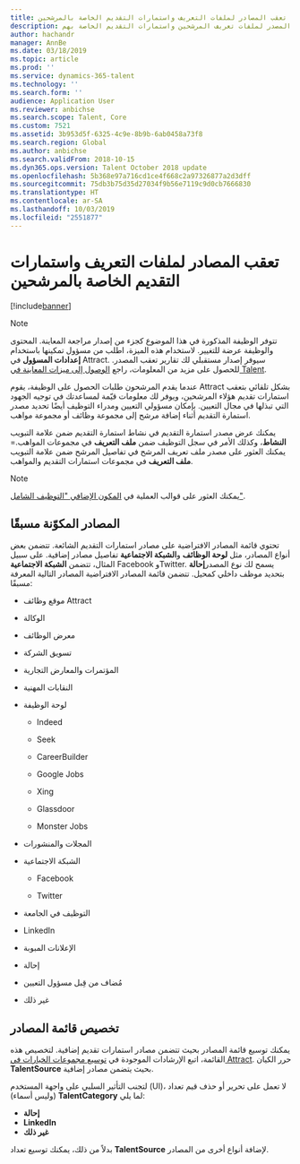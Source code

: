 ```yaml
---
title: تعقب المصادر لملفات التعريف واستمارات التقديم الخاصة بالمرشحين
description: يوفر هذا الموضوع معلومات حول تعقب المصدر لملفات تعريف المرشحين واستمارات التقديم الخاصة بهم.
author: hachandr
manager: AnnBe
ms.date: 03/18/2019
ms.topic: article
ms.prod: ''
ms.service: dynamics-365-talent
ms.technology: ''
ms.search.form: ''
audience: Application User
ms.reviewer: anbichse
ms.search.scope: Talent, Core
ms.custom: 7521
ms.assetid: 3b953d5f-6325-4c9e-8b9b-6ab0458a73f8
ms.search.region: Global
ms.author: anbichse
ms.search.validFrom: 2018-10-15
ms.dyn365.ops.version: Talent October 2018 update
ms.openlocfilehash: 5b368e97a716cd1ce4f668c2a97326877a2d3dff
ms.sourcegitcommit: 75db3b75d35d27034f9b56e7119c9d0cb7666830
ms.translationtype: HT
ms.contentlocale: ar-SA
ms.lasthandoff: 10/03/2019
ms.locfileid: "2551877"
---
```

# <a name="track-sources-for-candidate-profiles-and-applications"></a>تعقب المصادر لملفات التعريف واستمارات التقديم الخاصة بالمرشحين

[!include[banner](../includes/banner.md)]

> [!NOTE] 
> تتوفر الوظيفة المذكورة في هذا الموضوع كجزء من إصدار مراجعة المعاينة. المحتوى والوظيفة عرضة للتغيير. لاستخدام هذه الميزة، اطلب من مسؤول تمكينها باستخدام **إعدادات المسؤول** في Attract. سيوفر إصدار مستقبلي لك تقارير تعقب المصدر. للحصول على مزيد من المعلومات، راجع [الوصول إلى ميزات المعاينة في Talent‬](https://docs.microsoft.com/dynamics365/unified-operations/talent/access-preview-feature).

عندما يقدم المرشحون طلبات الحصول على الوظيفة، يقوم Attract بشكل تلقائي بتعقب استمارات تقديم هؤلاء المرشحين، ويوفر لك معلومات قيّمة لمساعدتك في توجيه الجهود التي تبذلها في مجال التعيين. بإمكان مسؤولي التعيين ومدراء التوظيف أيضًا تحديد مصدر استمارة التقديم أثناء إضافة مرشح إلى مجموعة وظائف أو مجموعة مواهب.‬

يمكنك عرض مصدر استمارة التقديم في نشاط استمارة التقديم ضمن علامة التبويب **النشاط**، وكذلك الأمر في سجل التوظيف ضمن **ملف التعريف** في مجموعات المواهب.= يمكنك العثور على مصدر ملف تعريف المرشح في تفاصيل المرشح ضمن علامة التبويب **ملف التعريف** في مجموعات استمارات التقديم والمواهب.

> [!NOTE] 
> يمكنك العثور على قوالب العملية في [المكون الإضافي "التوظيف الشامل"](https://docs.microsoft.com/dynamics365/unified-operations/talent/attract-comprehensive-hiring).

## <a name="pre-configured-sources"></a>المصادر المكوّنة مسبقًا

تحتوي قائمة المصادر الافتراضية على مصادر استمارات التقديم الشائعة. تتضمن بعض أنواع المصادر، مثل **لوحة الوظائف** و**الشبكة الاجتماعية** تفاصيل مصادر إضافية. على سبيل المثال، تتضمن **الشبكة الاجتماعية** Facebook وTwitter. يسمح لك نوع المصدر**إحالة‬** بتحديد موظف داخلي كمحيل. تتضمن قائمة المصادر الافتراضية المصادر التالية المعرفة مسبقًا:

-   موقع وظائف Attract

-   الوكالة

-   معرض الوظائف

-   تسويق الشركة

-   المؤتمرات والمعارض التجارية

-   النقابات المهنية

-   لوحة الوظيفة

    -   Indeed

    -   Seek

    -   CareerBuilder

    -   Google Jobs

    -   Xing

    -   Glassdoor

    -   Monster Jobs

-   المجلات والمنشورات

-   الشبكة الاجتماعية

    -   Facebook

    -   Twitter

-   التوظيف في الجامعة

-   LinkedIn

-   الإعلانات المبوبة

-   إحالة

-   مُضاف من قِبل مسؤول التعيين

-   ‏‏غير ذلك

## <a name="customize-the-source-list"></a>تخصيص قائمة المصادر 

يمكنك توسيع قائمة المصادر بحيث تتضمن مصادر استمارات تقديم إضافية. لتخصيص هذه القائمة، اتبع الإرشادات الموجودة في [توسيع مجموعات الخيارات في Attract‬](https://docs.microsoft.com/dynamics365/unified-operations/talent/extensibility-attract#extending-option-sets-in-attract). حرر الكيان **TalentSource‎** بحيث يتضمن مصادر إضافية. 

لتجنب التأثير السلبي على واجهة المستخدم (UI)، لا تعمل على تحرير أو حذف قيم تعداد (وليس أسماء) **TalentCategory** لما يلي:

- **إحالة**
- **LinkedIn**
- **‏‏غير ذلك**

بدلاً من ذلك، يمكنك توسيع تعداد **TalentSource** لإضافة أنواع أخرى من المصادر.
